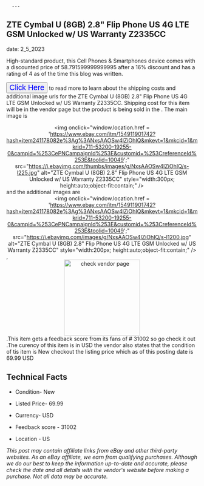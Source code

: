  
      ---
      

 ## ZTE Cymbal U (8GB) 2.8" Flip Phone US 4G LTE GSM Unlocked w/ US Warranty Z2335CC 

 

      

date: 2_5_2023
     

    
      

High-standard product, this Cell Phones & Smartphones device comes with a discounted price of 58.791599999999995 after a 16% discount and has a rating of  4 as of the time this blog was written.

 <button style="font-size:20px;color:blue" onclick="window.location.href = 'https://www.ebay.com/itm/154911901742?hash=item241178082e%3Ag%3ANxsAAOSw4lZiOhIQ&mkevt=1&mkcid=1&mkrid=711-53200-19255-0&campid=%253CePNCampaignId%253E&customid=%253CreferenceId%253E&toolid=10049'">Click Here</button>  to read more to learn about the shipping costs and additional image urls for the ZTE Cymbal U (8GB) 2.8" Flip Phone US 4G LTE GSM Unlocked w/ US Warranty Z2335CC. Shipping cost for this item will be in the vendor page but the product is being sold in the . The main image is <div style="text-align:center;"><img onclick="window.location.href = 'https://www.ebay.com/itm/154911901742?hash=item241178082e%3Ag%3ANxsAAOSw4lZiOhIQ&mkevt=1&mkcid=1&mkrid=711-53200-19255-0&campid=%253CePNCampaignId%253E&customid=%253CreferenceId%253E&toolid=10049';" src="https://i.ebayimg.com/thumbs/images/g/NxsAAOSw4lZiOhIQ/s-l225.jpg" alt="ZTE Cymbal U (8GB) 2.8" Flip Phone US 4G LTE GSM Unlocked w/ US Warranty Z2335CC" style="width:300px; height:auto;object-fit:contain;" /></div> and the additional images are <div style="text-align:center;"><img onclick="window.location.href = 'https://www.ebay.com/itm/154911901742?hash=item241178082e%3Ag%3ANxsAAOSw4lZiOhIQ&mkevt=1&mkcid=1&mkrid=711-53200-19255-0&campid=%253CePNCampaignId%253E&customid=%253CreferenceId%253E&toolid=10049';" src="https://i.ebayimg.com/images/g/NxsAAOSw4lZiOhIQ/s-l1200.jpg" alt="ZTE Cymbal U (8GB) 2.8" Flip Phone US 4G LTE GSM Unlocked w/ US Warranty Z2335CC" style="width:200px; height:auto;object-fit:contain;" /></div>,<div style="text-align:center;"><img onclick="window.location.href = 'https://www.ebay.com/itm/154911901742?hash=item241178082e%3Ag%3ANxsAAOSw4lZiOhIQ&mkevt=1&mkcid=1&mkrid=711-53200-19255-0&campid=%253CePNCampaignId%253E&customid=%253CreferenceId%253E&toolid=10049';" src="https://origin-galleryplus.ebayimg.com/ws/web/154911901742_2_0_1/225x225.jpg,https://origin-galleryplus.ebayimg.com/ws/web/154911901742_3_0_1/225x225.jpg,https://origin-galleryplus.ebayimg.com/ws/web/154911901742_4_0_1/225x225.jpg,https://origin-galleryplus.ebayimg.com/ws/web/154911901742_5_0_1/225x225.jpg,https://origin-galleryplus.ebayimg.com/ws/web/154911901742_6_0_1/225x225.jpg,https://origin-galleryplus.ebayimg.com/ws/web/154911901742_7_0_1/225x225.jpg" alt="check vendor page" style="width:200px; height:auto;object-fit:contain;"/></div>.This item gets a feedback score from its fans of # 31002 so go check it out .The curency of this item is in USD the vendor also states that the condition of tis item is New checkout the listing price which as of this posting date is  69.99 USD 


      
      

 ## Technical Facts 



      

 - Condition- New 


      

 - Listed Price- 69.99 


      

 - Currency- USD 


      

 - Feedback score - 31002 


      

 - Location - US 



      

*_This post may contain affiliate links from eBay and other third-party websites. As an eBay affiliate, we earn from qualifying purchases. Although we do our best to keep the information up-to-date and accurate, please check the date and all details with the vendor's website before making a purchase. Not all data may be accurate._*



      
      